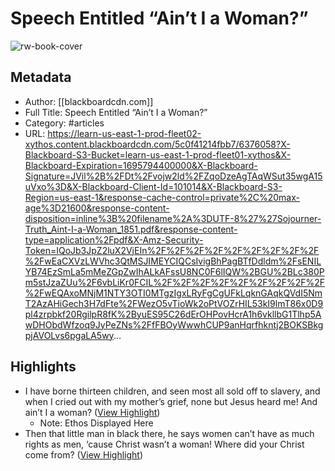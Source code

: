 # Speech Entitled “Ain’t I a Woman?”

![rw-book-cover](https://readwise-assets.s3.amazonaws.com/static/images/article2.74d541386bbf.png)

## Metadata
- Author: [[blackboardcdn.com]]
- Full Title: Speech Entitled “Ain’t I a Woman?”
- Category: #articles
- URL: https://learn-us-east-1-prod-fleet02-xythos.content.blackboardcdn.com/5c0f41214fbb7/6376058?X-Blackboard-S3-Bucket=learn-us-east-1-prod-fleet01-xythos&X-Blackboard-Expiration=1695794400000&X-Blackboard-Signature=JVil%2B%2FDt%2Fvojw2ld%2FZqoDzeAgTAqWSut35wgA15uVxo%3D&X-Blackboard-Client-Id=101014&X-Blackboard-S3-Region=us-east-1&response-cache-control=private%2C%20max-age%3D21600&response-content-disposition=inline%3B%20filename%2A%3DUTF-8%27%27Sojourner-Truth_Aint-I-a-Woman_1851.pdf&response-content-type=application%2Fpdf&X-Amz-Security-Token=IQoJb3JpZ2luX2VjEIn%2F%2F%2F%2F%2F%2F%2F%2F%2F%2FwEaCXVzLWVhc3QtMSJIMEYCIQCsIvigBhPagBTfDdldm%2FsENILYB74EzSmLa5mMeZGpZwIhALkAFssU8NC0F6lIQW%2BGU%2BLc380Pm5stJzaZUu%2F6vbLiKr0FCIL%2F%2F%2F%2F%2F%2F%2F%2F%2F%2FwEQAxoMNjM1NTY3OTI0MTgzIgxLRyFgCgUFkLqknGAqkQVdI5NmT2AzAHiGech3H7dFte%2FWezO5vTioWk2oPtVOZrHIL53kI9lmT86x0D9pl4zrpbkf20RgilpR8fK%2ByuES95C26dErOHPovHcrA1h6vkllbG1Tlhp5AwDHObdWfzoq9JyPeZNs%2FfFBOyWwwhCUP9anHqrfhkntj2BOKSBkgpjAVOLvs6pgaLA5wy...

## Highlights
- I have borne thirteen children, and seen most all sold off to slavery, and when I cried out with my mother’s grief, none but Jesus heard me! And ain’t I a woman? ([View Highlight](https://read.readwise.io/read/01hba42kxq0f6k8bhjx1c81b9h))
    - Note: Ethos Displayed Here
- Then that little man in black there, he says women can’t have as much rights as men, ‘cause Christ wasn’t a woman! Where did your Christ come from? ([View Highlight](https://read.readwise.io/read/01hbr9k9nvqd334n67zs0akg9v))
